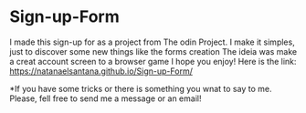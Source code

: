 # Sign-up-Form

I made this sign-up for as a project from The odin Project. 
I make it simples, just to discover some new things like the forms creation
The ideia was make a creat account screen to a browser game
I hope you enjoy! Here is the link: https://natanaelsantana.github.io/Sign-up-Form/

*If you have some tricks or there is something you wnat to say to me. Please, fell free to send me a message or an email!
